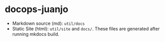 # docops-juanjo

* Markdown source (md): ```util/docs```
* Static Site (html): ```util/site``` and ```docs/```. These files are generated after running mkdocs build.
